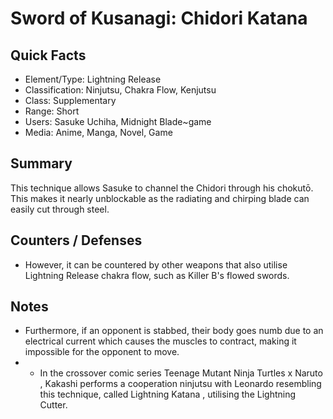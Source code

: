 # Sword of Kusanagi: Chidori Katana

## Quick Facts
- Element/Type: Lightning Release
- Classification: Ninjutsu, Chakra Flow, Kenjutsu
- Class: Supplementary
- Range: Short
- Users: Sasuke Uchiha, Midnight Blade~game
- Media: Anime, Manga, Novel, Game

## Summary
This technique allows Sasuke to channel the Chidori through his chokutō. This makes it nearly unblockable as the radiating and chirping blade can easily cut through steel.

## Counters / Defenses
- However, it can be countered by other weapons that also utilise Lightning Release chakra flow, such as Killer B's flowed swords.

## Notes
- Furthermore, if an opponent is stabbed, their body goes numb due to an electrical current which causes the muscles to contract, making it impossible for the opponent to move.
- * In the crossover comic series Teenage Mutant Ninja Turtles x Naruto , Kakashi performs a cooperation ninjutsu with Leonardo resembling this technique, called Lightning Katana , utilising the Lightning Cutter.
